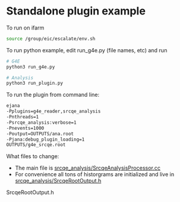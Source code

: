 # Standalone plugin example

To run on ifarm

```bash
source /group/eic/escalate/env.sh
```

To run python example, edit run_g4e.py (file names, etc) and run

```bash
# G4E
python3 run_g4e.py

# Analysis
python3 run_plugin.py
```

To run the plugin from command line:

```bash
ejana
-Pplugins=g4e_reader,srcqe_analysis
-Pnthreads=1
-Psrcqe_analysis:verbose=1
-Pnevents=1000
-Poutput=OUTPUTS/ana.root
-Pjana:debug_plugin_loading=1
OUTPUTS/g4e_srcqe.root
```

What files to change:

* The main file is 
   [srcqe_analysis/SrcqeAnalysisProcessor.cc](srcqe_analysis/SrcqeAnalysisProcessor.cc)
* For convenience all tons of historgrams are initialized and live in 
   [srcqe_analysis/SrcqeRootOutput.h](srcqe_analysis/SrcqeRootOutput.h)

SrcqeRootOutput.h